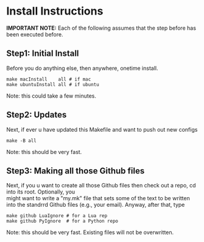 
Install Instructions
====================

**IMPORTANT NOTE:**
Each of the following assumes that the step before has
been executed before.

Step1: Initial Install
----------------------

Before you do anything else, then anywhere, onetime install.

	make macInstall    all # if mac 
	make ubuntuInstall all # if ubuntu

Note: this could take a few minutes.

Step2: Updates
---------------

Next, if ever u have updated this Makefile and want to push out new configs

	make -B all

Note: this should be very fast. 

Step3: Making all those Github files
------------------------------------

Next, if you u want to create all those Github files then
check out a repo, cd into its root. Optionally, you  
might want to write a "my.mk" file that sets some of
the text to be written into the standrrd Github files
(e.g., your email). Anyway, after that, type 

	make github LuaIgnore # for a Lua rep
	make github PyIgnore  # for a Python repo

Note: this should be very fast. Existing files
will not be overwritten.

